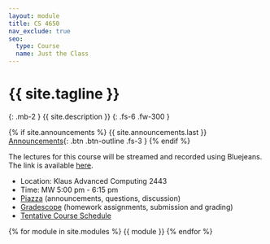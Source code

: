 ```yaml
---
layout: module
title: CS 4650
nav_exclude: true
seo:
  type: Course
  name: Just the Class
---
```


# {{ site.tagline }}
{: .mb-2 }
{{ site.description }}
{: .fs-6 .fw-300 }

{% if site.announcements %}
{{ site.announcements.last }}
[Announcements](announcements.md){: .btn .btn-outline .fs-3 }
{% endif %}

The lectures for this course will be streamed and recorded using Bluejeans.  The link is available [here](https://bluejeans.com/764447839/0241).

- Location: Klaus Advanced Computing 2443
- Time: MW 5:00 pm - 6:15 pm
- [Piazza](https://piazza.com/class/l6sbo1myboz2ww) (announcements, questions, discussion)
- [Gradescope](https://www.gradescope.com/courses/417826) (homework assignments, submission and grading)
- [Tentative Course Schedule](https://docs.google.com/spreadsheets/d/1G2Jy78e4QH9-B_oCaQROFlVbTGiF41DgDNEyI4IEv14/edit?usp=sharing)

{% for module in site.modules %}
{{ module }}
{% endfor %}
